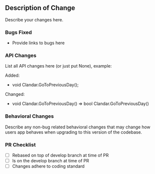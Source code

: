 ﻿## Description of Change

Describe your changes here.

### Bugs Fixed

- Provide links to bugs here

### API Changes

List all API changes here (or just put None), example:

Added:

- void Clandar.GoToPreviousDay();

Changed:

- void Clandar.GoToPreviousDay() => bool Clandar.GoToPreviousDay()

### Behavioral Changes

Describe any non-bug related behavioral changes that may change how users app behaves when upgrading to this version of the codebase.

### PR Checklist

- [ ] Rebased on top of develop branch at time of PR
- [ ] Is on the develop branch at time of PR
- [ ] Changes adhere to coding standard